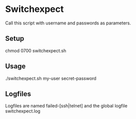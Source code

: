 # Switchexpect

Call this script with username and passwords as parameters.

## Setup

chmod 0700 switchexpect.sh

## Usage

./switchexpect.sh my-user secret-password

## Logfiles

Logfiles are named failed-[ssh|telnet] and the global logfile switchexpect.log
